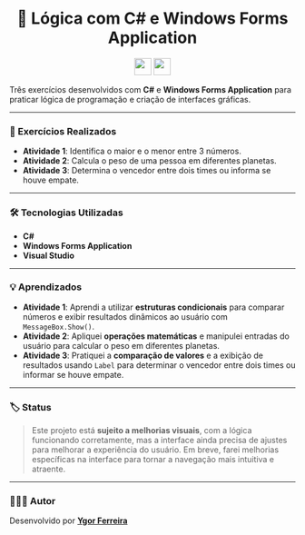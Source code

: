 <h1 align="center">🧠 Lógica com C# e Windows Forms Application</h1>

<p align="center">
  <img height="30" src="https://img.shields.io/badge/status-sujeito%20a%20melhorias%20visuais-yellow?style=for-the-badge&logo=github&logoColor=white"/>
  <img height="30" src="https://img.shields.io/badge/desenvolvido%20com-C%23-68217A?style=for-the-badge&logo=csharp&logoColor=white"/>
</p>

Três exercícios desenvolvidos com **C#** e **Windows Forms Application** para praticar lógica de programação e criação de interfaces gráficas.

---

### 📌 Exercícios Realizados

- **Atividade 1**: Identifica o maior e o menor entre 3 números.
- **Atividade 2**: Calcula o peso de uma pessoa em diferentes planetas.
- **Atividade 3**: Determina o vencedor entre dois times ou informa se houve empate.

---

### 🛠 Tecnologias Utilizadas

- **C#**
- **Windows Forms Application**
- **Visual Studio**

---

### 💡 Aprendizados

- **Atividade 1**: Aprendi a utilizar **estruturas condicionais** para comparar números e exibir resultados dinâmicos ao usuário com `MessageBox.Show()`.
- **Atividade 2**: Apliquei **operações matemáticas** e manipulei entradas do usuário para calcular o peso em diferentes planetas.
- **Atividade 3**: Pratiquei a **comparação de valores** e a exibição de resultados usando `Label` para determinar o vencedor entre dois times ou informar se houve empate.

---

### 🏷 Status

> Este projeto está **sujeito a melhorias visuais**, com a lógica funcionando corretamente, mas a interface ainda precisa de ajustes para melhorar a experiência do usuário. Em breve, farei melhorias específicas na interface para tornar a navegação mais intuitiva e atraente.

---

### 👨🏽‍💻 Autor

Desenvolvido por [**Ygor Ferreira**](https://www.linkedin.com/in/ygorferreiradonascimentosilva)
